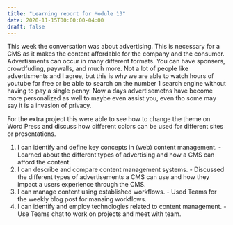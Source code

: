 ```yaml
---
title: "Learning report for Module 13"
date: 2020-11-15T00:00:00-04:00
draft: false
---
```


This week the conversation was about advertising. This is necessary for a CMS as it makes the content affordable for the company and the consumer. Advertisments can occur in many different formats. You can have sponsers, crowdfuding, paywalls, and much more. Not a lot of people like advertisments and I agree, but this is why we are able to watch hours of youtube for free or be able to search on the number 1 search engine without having to pay a single penny. Now a days advertisemetns have become more personalized as well to maybe even assist you, even tho some may say it is a invasion of privacy.

For the extra project this were able to see how to change the theme on Word Press and discuss how different colors can be used for different sites or presentations.



1. I can identify and define key concepts in (web) content management. - Learned about the different types of advertising and how a CMS can afford the content.
2. I can describe and compare content management systems. - Discussed the different types of advertisements a CMS can use and how they impact a users experience through the CMS.
3. I can manage content using established workflows. - Used Teams for the weekly blog post for manaing workflows.
4. I can identify and employ technologies related to content management. - Use Teams chat to work on projects and meet with team.
